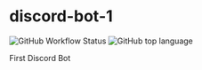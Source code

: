 # discord-bot-1
![GitHub Workflow Status](https://img.shields.io/github/actions/workflow/status/lomri/discord-bot-1/blank.yml) ![GitHub top language](https://img.shields.io/github/languages/top/lomri/discord-bot-1)

First Discord Bot
